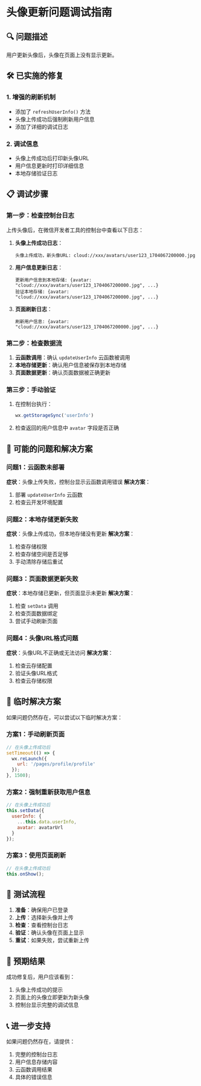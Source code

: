 # 头像更新问题调试指南

## 🔍 问题描述

用户更新头像后，头像在页面上没有显示更新。

## 🛠️ 已实施的修复

### 1. 增强的刷新机制
- 添加了 `refreshUserInfo()` 方法
- 头像上传成功后强制刷新用户信息
- 添加了详细的调试日志

### 2. 调试信息
- 头像上传成功后打印新头像URL
- 用户信息更新时打印详细信息
- 本地存储验证日志

## 📋 调试步骤

### 第一步：检查控制台日志
上传头像后，在微信开发者工具的控制台中查看以下日志：

1. **头像上传成功日志**：
   ```
   头像上传成功，新头像URL: cloud://xxx/avatars/user123_1704067200000.jpg
   ```

2. **用户信息更新日志**：
   ```
   更新用户信息到本地存储: {avatar: "cloud://xxx/avatars/user123_1704067200000.jpg", ...}
   验证本地存储: {avatar: "cloud://xxx/avatars/user123_1704067200000.jpg", ...}
   ```

3. **页面刷新日志**：
   ```
   刷新用户信息: {avatar: "cloud://xxx/avatars/user123_1704067200000.jpg", ...}
   ```

### 第二步：检查数据流
1. **云函数调用**：确认 `updateUserInfo` 云函数被调用
2. **本地存储更新**：确认用户信息被保存到本地存储
3. **页面数据更新**：确认页面数据被正确更新

### 第三步：手动验证
1. 在控制台执行：
   ```javascript
   wx.getStorageSync('userInfo')
   ```
2. 检查返回的用户信息中 `avatar` 字段是否正确

## 🚨 可能的问题和解决方案

### 问题1：云函数未部署
**症状**：头像上传失败，控制台显示云函数调用错误
**解决方案**：
1. 部署 `updateUserInfo` 云函数
2. 检查云开发环境配置

### 问题2：本地存储更新失败
**症状**：头像上传成功，但本地存储没有更新
**解决方案**：
1. 检查存储权限
2. 检查存储空间是否足够
3. 手动清除存储后重试

### 问题3：页面数据更新失败
**症状**：本地存储已更新，但页面显示未更新
**解决方案**：
1. 检查 `setData` 调用
2. 检查页面数据绑定
3. 尝试手动刷新页面

### 问题4：头像URL格式问题
**症状**：头像URL不正确或无法访问
**解决方案**：
1. 检查云存储配置
2. 验证头像URL格式
3. 检查云存储权限

## 🔧 临时解决方案

如果问题仍然存在，可以尝试以下临时解决方案：

### 方案1：手动刷新页面
```javascript
// 在头像上传成功后
setTimeout(() => {
  wx.reLaunch({
    url: '/pages/profile/profile'
  });
}, 1500);
```

### 方案2：强制重新获取用户信息
```javascript
// 在头像上传成功后
this.setData({
  userInfo: {
    ...this.data.userInfo,
    avatar: avatarUrl
  }
});
```

### 方案3：使用页面刷新
```javascript
// 在头像上传成功后
this.onShow();
```

## 📱 测试流程

1. **准备**：确保用户已登录
2. **上传**：选择新头像并上传
3. **检查**：查看控制台日志
4. **验证**：确认头像在页面上显示
5. **重试**：如果失败，尝试重新上传

## 🎯 预期结果

成功修复后，用户应该看到：
1. 头像上传成功的提示
2. 页面上的头像立即更新为新头像
3. 控制台显示完整的调试信息

## 📞 进一步支持

如果问题仍然存在，请提供：
1. 完整的控制台日志
2. 用户信息存储内容
3. 云函数调用结果
4. 具体的错误信息

